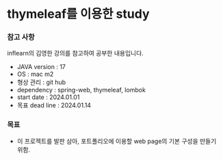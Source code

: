 # thymeleaf를 이용한 study

### 참고 사항
inflearn의 김영한 강의를 참고하여 공부한 내용입니다.

* JAVA version : 17
* OS : mac m2 
* 형상 관리 : git hub
* dependency : spring-web, thymeleaf, lombok
* start date : 2024.01.01
* 목표 dead line : 2024.01.14

### 목표
* 이 프로젝트를 발판 삼아, 포트폴리오에 이용할 web page의 기본 구성을 만들기 위함. 




